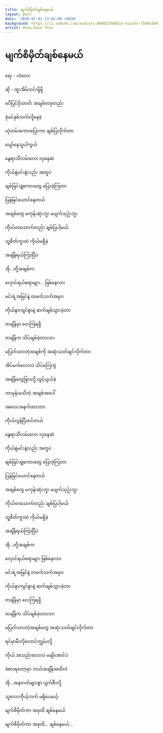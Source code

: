 ```yaml
---
title: မျက်စိမှိတ်ချစ်နေမယ်
layout: post
date: '2020-07-02 13:02:00 +0630'
background: https://i1.sndcdn.com/avatars-000025506815-eiuafn-t500x500.jpg
artist: Htoo Eain Thin
---
```

# မျက်စိမှိတ်ချစ်နေမယ်


ရေး - ဟဲလေး

ဆို - ထူးအိမ်သင်/မို့မို့


မပီပြင်ဝိုးတဝါး အချစ်တခုတည်း

ခုံမင်နှစ်သက်လို့နေခဲ့

ယုံတမ်းစကားပြောကာ ချစ်ပြလိုက်တာ

ပျော်နေသူပါကွယ်

နွေရာသီလမ်းလေး လှနေဆဲ

ကိုယ်နဲ့မင်းနဲ့လည်း အတူပဲ

ချစ်ခြင်းဖွဲ့စကားတွေ ပြောခဲ့ကြတာ

ပြန်မြင်ယောင်နေတယ်


အချစ်တွေ မကုန်းဆုံးဘူး မပျက်သုဥ်းဘူး

ကိုယ်တယောက်တည်း ချစ်ပြပါ့မယ်

သူ့စိတ်ကူးထဲ ကိုယ်မရှိခဲ့

အချိန်ရယ်ကြာပြီပဲ


အို...တို့အချစ်က

လှောင်ရယ်စရာများ... ဖြစ်နေလား

မင်းရဲ့အမြင်နဲ့ တဖက်သက်အမှား

ကိုယ်နာကျင်စွာနဲ့ ဆက်ချစ်သွားခဲ့တာ

တချိန်မှာ ဝေးကြရဖို့

တချိန်က သိပ်ချစ်ခဲ့တာလား

မပြတ်သားတဲ့အချစ်ကို အဆုံးသတ်ချင်လိုက်တာ


အိပ်မက်လေးလဲ သိပ်ကြေကွဲ

အချိန်တွေခြားလို့ လွင့်ပျယ်ခဲ့

ဘာမှန်းမသိတဲ့ အချစ်အပေါ်

အလေးအနက်ထားတာ

ကိုယ်လွန်ပြီထင်တယ်

နွေရာသီလမ်းလေး လှနေဆဲ

ကိုယ်နဲ့မင်းနဲ့လည်း အတူပဲ

ချစ်ခြင်းဖွဲ့စကားတွေ ပြောခဲ့ကြတာ

ပြန်မြင်ယောင်နေတယ်


အချစ်တွေ မကုန်းဆုံးဘူး မပျက်သုဥ်းဘူး

ကိုယ်တယောက်တည်း ချစ်ပြပါ့မယ်

သူ့စိတ်ကူးထဲ ကိုယ်မရှိခဲ့

အချိန်ရယ်ကြာပြီပဲ


အို...တို့အချစ်က

လှောင်ရယ်စရာများ ဖြစ်နေလား

မင်းရဲ့အမြင်နဲ့ တဖက်သက်အမှား

ကိုယ်နာကျင်စွာနဲ့ ဆက်ချစ်သွားခဲ့တာ

တချိန်မှာ ဝေးကြရဖို့

တချိန်က သိပ်ချစ်ခဲ့တာလား

မပြတ်သားတဲ့အချစ်တွေ အဆုံးသတ်ချင်လိုက်တာ


ရင်မှာမီးလိုလောင်ကျွမ်းလို့

ကိုယ်.အသည်းလေးလဲ မချိအောင်ပဲ

ခံစားရတော့မှာ ဘယ်အချိန်အထိလဲ

အို...အနာဂတ်များစွာ ပျက်စီးလို့

သူလေးကိုယ့်ဘက် မရှိပေမယ့်

မျက်စိမှိတ်ကာ အခုထိ ချစ်နေမယ်

မျက်စိမှိတ်ကာ အခုထိ... ချစ်နေမယ်...
